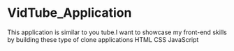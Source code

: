 # VidTube_Application
This application is similar to you tube.I want to showcase my front-end skills by building these type of clone applications
HTML
CSS
JavaScript
